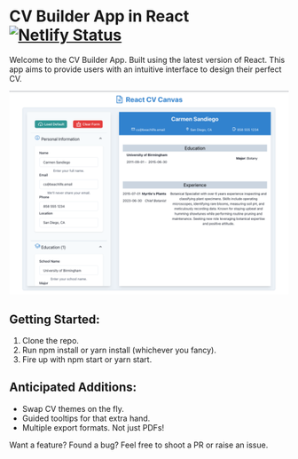 # CV Builder App in React [![Netlify Status](https://api.netlify.com/api/v1/badges/790e4d04-842d-4b44-8195-21836032ffb9/deploy-status)](https://app.netlify.com/sites/react-cv-canvas/deploys)

Welcome to the CV Builder App. Built using the latest version of React. This app aims to provide users with an intuitive interface to design their perfect CV.

![Project screenshot](./src/assets/images/cv-shot.jpeg)

## Getting Started:

1. Clone the repo.
2. Run npm install or yarn install (whichever you fancy).
3. Fire up with npm start or yarn start.

## Anticipated Additions:

- Swap CV themes on the fly.
- Guided tooltips for that extra hand.
- Multiple export formats. Not just PDFs!

Want a feature? Found a bug? Feel free to shoot a PR or raise an issue.
